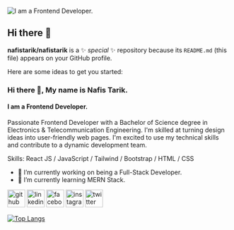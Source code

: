 
![I am a Frontend Developer.](https://fiverr-res.cloudinary.com/images/t_main1,q_auto,f_auto,q_auto,f_auto/gigs/287733176/original/7a02b387e422f3cb607f2073a0aabf23fcf90c05/do-frontend-web-development-in-html-css-javascript.png)

## Hi there 👋

**nafistarik/nafistarik** is a ✨ _special_ ✨ repository because its `README.md` (this file) appears on your GitHub profile.

Here are some ideas to get you started:
### Hi there 👋, My name is Nafis Tarik.
#### I am a Frontend Developer.
Passionate Frontend Developer with a Bachelor of Science degree in Electronics & Telecommunication Engineering. I'm skilled at turning design ideas into user-friendly web pages. I'm excited to use my technical skills  and contribute to a dynamic development team.

Skills: React JS / JavaScript / Tailwind / Bootstrap / HTML / CSS

- 🔭 I’m currently working on being a Full-Stack Developer. 
- 🌱 I’m currently learning MERN Stack. 


[<img src='https://cdn.jsdelivr.net/npm/simple-icons@3.0.1/icons/github.svg' alt='github' height='40'>](https://github.com/nafistarik)  [<img src='https://cdn.jsdelivr.net/npm/simple-icons@3.0.1/icons/linkedin.svg' alt='linkedin' height='40'>](https://www.linkedin.com/in/nafistarik/)  [<img src='https://cdn.jsdelivr.net/npm/simple-icons@3.0.1/icons/facebook.svg' alt='facebook' height='40'>](https://www.facebook.com/mdnafees.tarique)  [<img src='https://cdn.jsdelivr.net/npm/simple-icons@3.0.1/icons/instagram.svg' alt='instagram' height='40'>](https://www.instagram.com/tariknafis/)  [<img src='https://cdn.jsdelivr.net/npm/simple-icons@3.0.1/icons/twitter.svg' alt='twitter' height='40'>](https://twitter.com/NafisTarik)  

[![Top Langs](https://github-readme-stats.vercel.app/api/top-langs/?username=nafistarik)](https://github.com/anuraghazra/github-readme-stats)

